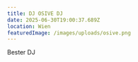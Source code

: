 ```yaml
---
title: DJ OSIVE DJ
date: 2025-06-30T19:00:37.689Z
location: Wien
featuredImage: /images/uploads/osive.png
---
```

B﻿ester DJ